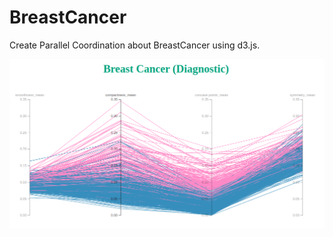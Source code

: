 # BreastCancer

Create Parallel Coordination about BreastCancer using d3.js.

![breatcancer](https://github.com/MelikaBahmanabadi/BreastCancer/blob/main/breastcancer.png?raw=true)
